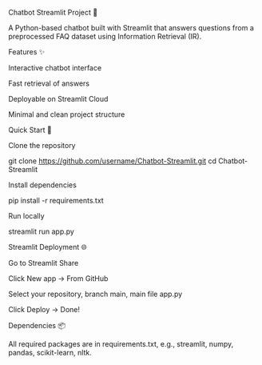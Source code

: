 Chatbot Streamlit Project 🤖

A Python-based chatbot built with Streamlit that answers questions from a preprocessed FAQ dataset using Information Retrieval (IR).

Features ✨

Interactive chatbot interface

Fast retrieval of answers

Deployable on Streamlit Cloud

Minimal and clean project structure

Quick Start 🚀

Clone the repository

git clone https://github.com/username/Chatbot-Streamlit.git
cd Chatbot-Streamlit


Install dependencies

pip install -r requirements.txt


Run locally

streamlit run app.py

Streamlit Deployment 🌐

Go to Streamlit Share

Click New app → From GitHub

Select your repository, branch main, main file app.py

Click Deploy → Done!

Dependencies 📦

All required packages are in requirements.txt, e.g., streamlit, numpy, pandas, scikit-learn, nltk.
